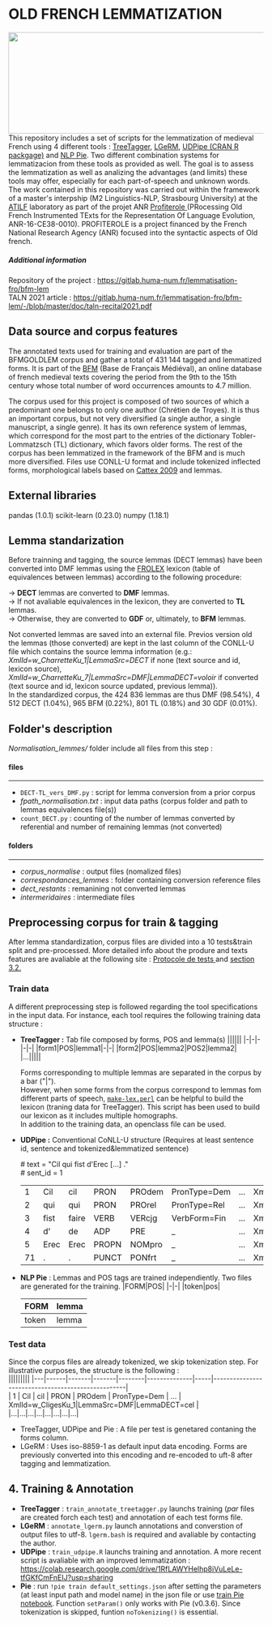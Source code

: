# OLD FRENCH LEMMATIZATION
<img src="https://i.ibb.co/Tqwv77b/battle-of-roncevaux-from-bl-royal-16-g-vi-f-178-8046ca-1024.jpg" width="1050" height="200">
This repository includes a set of scripts for the lemmatization of medieval French using 4 different tools : <a href="https://www.cis.uni-muenchen.de/~schmid/tools/TreeTagger/">TreeTagger</a>, <a href="http://stella.atilf.fr/LGeRM/">LGeRM</a>, <a href="https://cran.r-project.org/web/packages/udpipe/index.html">UDPipe (CRAN R packgage)</a> and <a href="https://pypi.org/project/nlp-pie/">NLP Pie</a>. Two different combination systems for lemmatizacion from these tools as provided as well. The goal is to assess the lemmatization as well as analizing the advantages (and limits) these tools may offer, especially for each part-of-speech and unknown words.
The work contained in this repository was carried out within the framework of a master's interpship (M2 Linguistics-NLP, Strasbourg University) at the <a href="https://www.atilf.fr/">ATILF</a> laboratory as part of the projet ANR <a href="https://www.lattice.cnrs.fr/projets/projet-anr-profiterole/"> Profiterole </a>(PRocessing Old French Instrumented TExts for the Representation Of Language Evolution, ANR-16-CE38-0010). PROFITEROLE is a project financed by the French National Research Agency (ANR) focused into the syntactic aspects of Old french.

##### Additional information
Repository of the project : https://gitlab.huma-num.fr/lemmatisation-fro/bfm-lem  
TALN 2021 article : https://gitlab.huma-num.fr/lemmatisation-fro/bfm-lem/-/blob/master/doc/taln-recital2021.pdf

## Data source and corpus features  
The annotated texts used for training and evaluation are part of the BFMGOLDLEM corpus and gather a total of 431 144 tagged and lemmatized forms. It is part of the <a href="http://bfm.ens-lyon.fr/">BFM</a> (Base de Français Médiéval), an online database of french medieval texts covering the period from the 9th to the 15th century whose total number of word occurrences amounts to 4.7 million. 

The corpus used for this project is composed of two sources of which a predominant one belongs to only one author (Chrétien de Troyes). It is thus an important corpus, but not very diversified (a single author, a single manuscript, a single genre). It has its own reference system of lemmas, which correspond for the most part to the entries of the dictionary Tobler-Lommatzsch (TL) dictionary, which favors older forms. The rest of the corpus has been lemmatized in the framework of the BFM and is much more diversified. Files use CONLL-U format and include tokenized inflected forms, morphological labels based on <a href="http://bfm.ens-lyon.fr/spip.php?article176">Cattex 2009</a> and lemmas.

## External libraries  
pandas (1.0.1)
scikit-learn (0.23.0)
numpy (1.18.1)

## Lemma standarization  
Before trainning and tagging, the source lemmas (DECT lemmas) have been converted into DMF lemmas using the <a href="https://github.com/sheiden/Medieval-French-Language-Toolkit/blob/master/clfrolex-3.0.tsv">FROLEX</a> lexicon (table of equivalences between lemmas) according to the following procedure:

→ **DECT** lemmas are converted to **DMF** lemmas.  
→ If not avaliable equivalences in the lexicon, they are converted to **TL** lemmas.  
→ Otherwise, they are converted to **GDF** or, ultimately, to **BFM** lemmas.  

Not converted lemmas are saved into an external file. Previos version old the lemmas (those converted) are kept in the last column of the CONLL-U file which contains the source lemma information (e.g.: *XmlId=w_CharretteKu_1|LemmaSrc=DECT* if none (text source and id, lexicon source), *XmlId=w_CharretteKu_7|LemmaSrc=DMF|LemmaDECT=voloir* if converted (text source and id, lexicon source updated, previous lemma)).  
In the standardized corpus, the 424 836 lemmas are thus DMF (98.54%), 4 512 DECT (1.04%), 965 BFM (0.22%), 801 TL (0.18%) and 30 GDF (0.01%).  

## Folder's description

*Normalisation_lemmes/* folder include all files from this step :  

#### files
-----
- `DECT-TL_vers_DMF.py` : script for lemma conversion from a prior corpus  
- *fpath_normalisation.txt* : input data paths (corpus folder and path to lemmas equivalences file(s))  
- `count_DECT.py` : counting of the number of lemmas converted by referential and number of remaining lemmas (not converted)  

#### folders
--------
- *corpus_normalise* : output files (nomalized files)  
- *correspondances_lemmes* : folder containing conversion reference files  
- *dect_restants* : remanining not converted lemmas  
- *intermeridaires* : intermediate files  


## Preprocessing corpus for train & tagging
After lemma standardization, corpus files are divided into a 10 tests&train split and pre-processed. More detailed info about the produre and texts features are avaliable at the following site :  <a href="https://gitlab.huma-num.fr/lemmatisation-fro/bfm-lem/-/blob/master/doc/Protocole%20de%20test.pdf"> Protocole de tests </a> and <a href="https://gitlab.huma-num.fr/lemmatisation-fro/bfm-lem/-/blob/master/doc/taln-recital2021.pdf"> section 3.2. </a>

### Train data
A different preprocessing step is followed regarding the tool specifications in the input data. For instance, each tool requires the following training data structure :  
  
- **TreeTagger :** Tab file composed by forms, POS and lemma(s)
    ||||||
    |-|-|-|-|-|
    |form1|POS|lemma1|-|-|
    |form2|POS|lemma2|POS2|lemma2|  
    |...|||||
    
    Forms corresponding to multiple lemmas are separated in the corpus by a bar ("|").  
    However, when some forms from the corpus correspond to lemmas fom different parts of speech, <a href="https://gite.lirmm.fr/advanse/sentiment-analysis-webpage/blob/master/resources_on_server/TreeTagger/cmd/make-lex.perl">`make-lex.perl`</a> can be helpful to build the lexicon (traning data for TreeTagger).     This script has been used to build our lexicon as it includes multiple homographs.  
    In addition to the training data, an openclass file can be used.
    
- **UDPipe :** Conventional CoNLL-U structure (Requires at least sentence id, sentence and tokenized&lemmatized sentence)  
  
    \# text = "Cil qui fist d'Erec [...] ."  
    \# sent_id = 1
 
  |||||||||  
  |---|------|-------|-------|--------|--------------|-----|---------------------------------------------------|  
  | 1 | Cil  | cil   | PRON  | PROdem | PronType=Dem | ... | XmlId=w_CligesKu_1\|LemmaSrc=DMF\|LemmaDECT=cel   |  
  | 2 | qui  | qui   | PRON  | PROrel | PronType=Rel | ... | XmlId=w_CligesKu_2\|LemmaSrc=DMF\|LemmaDECT=qui   |  
  | 3 | fist | faire | VERB  | VERcjg | VerbForm=Fin | ... | XmlId=w_CligesKu_3\|LemmaSrc=DMF\|LemmaDECT=faire |  
  | 4 | d'   | de    | ADP   | PRE    | _            | ... | XmlId=w_CligesKu_4\|LemmaSrc=DMF\|LemmaDECT=de    |  
  | 5 | Erec | Erec  | PROPN | NOMpro | _            | ... | XmlId=w_CligesKu_5\|LemmaSrc=DECT                 |  
  | 71 | .    | .     | PUNCT | PONfrt | _            | ... | XmlId=w_CligesKu_71\|LemmaSrc=DMF\|LemmaDECT=.    |  

- **NLP Pie** : Lemmas and POS tags are trained independiently. Two files are generated for the training.
  |FORM|POS| 
  |-|-|
  |token|pos|  
  
  |FORM|lemma|
  |-|-|
  |token|lemma|  
  

### Test data
Since the corpus files are already tokenized, we skip tokenization step. For illustrative purposes, the structure is the following :  
|||||||||
|---|------|-------|-------|--------|--------------|-----|---------------------------------------------------|  
| 1 | Cil  | cil   | PRON  | PROdem | PronType=Dem | ... | XmlId=w_CligesKu_1\|LemmaSrc=DMF\|LemmaDECT=cel   |
|...|...|...|...|...|...|...|...|

- TreeTagger, UDPipe and Pie : A file per test is genetared contaning the forms column. 
- LGeRM : Uses iso-8859-1 as default input data encoding. Forms are previously converted into this encoding and re-encoded to uft-8 after tagging and lemmatization.  

## 4. Training & Annotation

- **TreeTagger** : `train_annotate_treetagger.py` launchs training (*par* files are created forch each test) and annotation of each test forms file.
- **LGeRM** : `annotate_lgerm.py` launch annotations and converstion of output files to utf-8. `lgerm.bash` is required and avaliable by contacting the author.
- **UDPipe** : `train_udpipe.R` launchs training and annotation. A more recent script is avaliable with an improved lemmatization : https://colab.research.google.com/drive/1RfLAWYHelhp8iVuLeLe-tfGKfCmFnEIJ?usp=sharing  
- **Pie** : run `!pie train default_settings.json` after setting the parameters (at least input path and model name) in the json file or use <a href="https://colab.research.google.com/drive/1lTXwt55hTxRhyP-HRXm-MUzSCcSt_rbb?usp=sharing">train Pie notebook</a>. Function `setParam()` only works with Pie (v0.3.6). Since tokenization is skipped, funtion `noTokenizing()` is essential.
